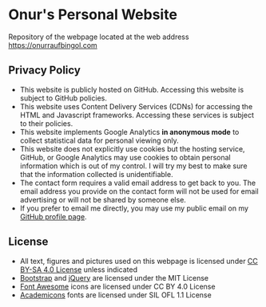 # Onur's Personal Website

Repository of the webpage located at the web address https://onurraufbingol.com

## Privacy Policy

* This website is publicly hosted on GitHub. Accessing this website is subject to GitHub policies.
* This website uses Content Delivery Services (CDNs) for accessing the HTML and Javascript frameworks. Accessing these services is subject to their policies.
* This website implements Google Analytics __in anonymous mode__ to collect statistical data for personal viewing only.
* This website does not explicitly use cookies but the hosting service, GitHub, or Google Analytics may use cookies to obtain personal information which is out of my control. I will try my best to make sure that the information collected is unidentifiable.
* The contact form requires a valid email address to get back to you. The email address you provide on the contact form will not be used for email advertising or will not be shared by someone else.
* If you prefer to email me directly, you may use my public email on my [GitHub profile page](https://github.com/orbingol).

## License

* All text, figures and pictures used on this webpage is licensed under [CC BY-SA 4.0 License](https://creativecommons.org/licenses/by-sa/4.0/) unless indicated
* [Bootstrap](https://github.com/twbs/bootstrap) and [jQuery](https://jquery.org) are licensed under the MIT License
* [Font Awesome](https://fontawesome.com/) icons are licensed under CC BY 4.0 License
* [Academicons](https://jpswalsh.github.io/academicons/) fonts are licensed under SIL OFL 1.1 License
